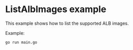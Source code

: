 # ListAlbImages example

This example shows how to list the supported ALB images.

Example: 

```
go run main.go
```